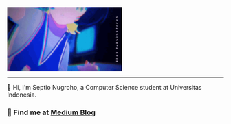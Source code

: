 
<img align="center" height="150" src="neko-reset.gif"  />

---

👋 Hi, I'm Septio Nugroho, a Computer Science student at Universitas Indonesia.
<br>

### 📝 Find me at [Medium Blog](https://septio.medium.com/)
